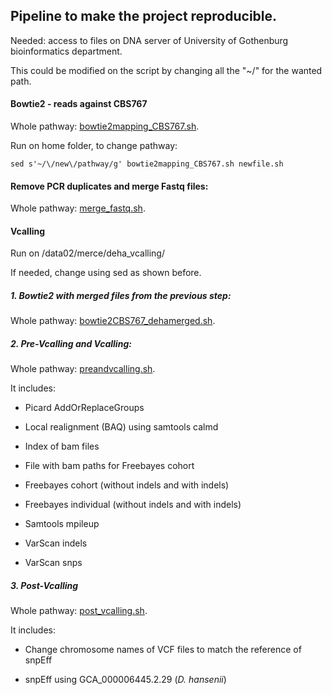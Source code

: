 ## Pipeline to make the project reproducible.

Needed: access to files on DNA server of University of Gothenburg bioinformatics department.

This could be modified on the script by changing all the "~/" for the wanted path.

#### Bowtie2 - reads against CBS767

Whole pathway: [bowtie2mapping_CBS767.sh](https://github.com/The-Bioinformatics-Group/Debaryomyces_hansenii/blob/master/Project_pipeline/bowtie2mapping_CBS767.sh).

Run on home folder, to change pathway:

```sed s'~/\/new\/pathway/g' bowtie2mapping_CBS767.sh newfile.sh```

#### Remove PCR duplicates and merge Fastq files:

Whole pathway: [merge_fastq.sh](https://github.com/The-Bioinformatics-Group/Debaryomyces_hansenii/blob/master/Project_pipeline/merge_fastq.sh).

#### Vcalling

Run on /data02/merce/deha_vcalling/

If needed, change using sed as shown before.

##### 1. Bowtie2 with merged files from the previous step:

Whole pathway: [bowtie2CBS767_dehamerged.sh](https://github.com/The-Bioinformatics-Group/Debaryomyces_hansenii/blob/master/Project_pipeline/bowtie2CBS767_dehamerged.sh).

##### 2. Pre-Vcalling and Vcalling:

Whole pathway: [preandvcalling.sh](https://github.com/The-Bioinformatics-Group/Debaryomyces_hansenii/blob/master/Project_pipeline/preandvcalling.sh).

It includes: 

- Picard AddOrReplaceGroups

- Local realignment (BAQ) using samtools calmd

- Index of bam files

- File with bam paths for Freebayes cohort

- Freebayes cohort (without indels and with indels)

- Freebayes individual (without indels and with indels)

- Samtools mpileup

- VarScan indels

- VarScan snps

##### 3. Post-Vcalling

Whole pathway: [post_vcalling.sh](https://github.com/The-Bioinformatics-Group/Debaryomyces_hansenii/blob/master/Project_pipeline/post_vcalling.sh).

It includes:

- Change chromosome names of VCF files to match the reference of snpEff

- snpEff using GCA_000006445.2.29 (*D. hansenii*)


